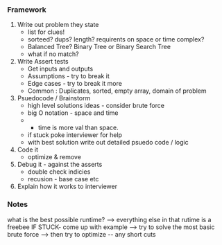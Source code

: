 ### Framework
1. Write out problem they state
    - list for clues! 
    - sorteed? dups? length? requirents on space or time complex? 
    - Balanced Tree? Binary Tree or Binary Search Tree
    - what if no match?
2. Write Assert tests
    - Get inputs and outputs
    - Assumptions - try to break it
    - Edge cases - try to break it more
    - Common : Duplicates, sorted, empty array, domain of problem
3. Psuedocode / Brainstorm
    - high level solutions ideas - consider brute force
    - big O notation - space and time
    - - time is more val than space. 
    - if stuck poke interviewer for help
    - with best solution write out detailed psuedo code / logic
4. Code it
    - optimize & remove 
5. Debug it - against the asserts
    - double check indicies
    - recusion - base case etc
6. Explain how it works to interviewer


### Notes
what is the best possible runtime? --> everything else in that rutime is a freebee
IF STUCK- come up with example
--> try to solve the most basic brute force
--> then try to optimize -- any short cuts